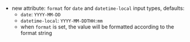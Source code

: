 # 

- new attribute: `format` for `date` and `datetime-local` input types, defaults:
    - `date`: `YYYY-MM-DD`
    - `datetime-local`: `YYYY-MM-DDTHH:mm`
    - when `format` is set, the value will be formatted according to the format string

